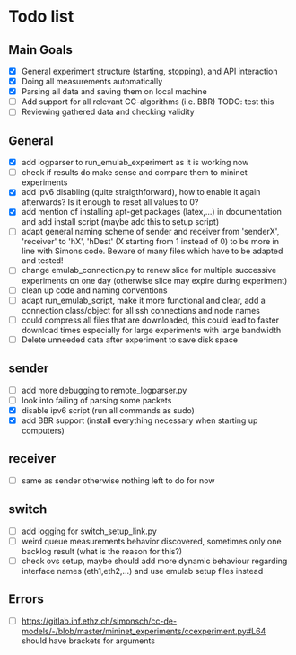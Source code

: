 # Todo list

## Main Goals

- [x] General experiment structure (starting, stopping), and API interaction
- [x] Doing all measurements automatically
- [x] Parsing all data and saving them on local machine
- [ ] Add support for all relevant CC-algorithms (i.e. BBR) TODO: test this
- [ ] Reviewing gathered data and checking validity

## General

- [x] add logparser to run_emulab_experiment as it is working now
- [ ] check if results do make sense and compare them to mininet experiments
- [x] add ipv6 disabling (quite straigthforward), how to enable it again afterwards? Is it enough to reset all values to 0?
- [x] add mention of installing apt-get packages (latex,...) in documentation and add install script (maybe add this to setup script)
- [ ] adapt general naming scheme of sender and receiver from 'senderX', 'receiver' to 'hX', 'hDest' (X starting from 1 instead of 0) to be more in line with Simons code. Beware of many files which have to be adapted and tested!
- [ ] change emulab_connection.py to renew slice for multiple successive experiments on one day (otherwise slice may expire during experiment)
- [ ] clean up code and naming conventions
- [ ] adapt run_emulab_script, make it more functional and clear, add a connection class/object for all ssh connections and node names
- [ ] could compress all files that are downloaded, this could lead to faster download times especially for large experiments with large bandwidth
- [ ] Delete unneeded data after experiment to save disk space

## sender

- [ ] add more debugging to remote_logparser.py
- [ ] look into failing of parsing some packets
- [x] disable ipv6 script (run all commands as sudo)
- [x] add BBR support (install everything necessary when starting up computers)

## receiver

- [ ] same as sender otherwise nothing left to do for now

## switch

- [ ] add logging for switch_setup_link.py
- [ ] weird queue measurements behavior discovered, sometimes only one backlog result (what is the reason for this?)
- [ ] check ovs setup, maybe should add more dynamic behaviour regarding interface names (eth1,eth2,...) and use emulab setup files instead

## Errors

- [ ] https://gitlab.inf.ethz.ch/simonsch/cc-de-models/-/blob/master/mininet_experiments/ccexperiment.py#L64 should have brackets for arguments